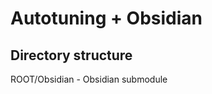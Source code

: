 

Autotuning + Obsidian
=====================




Directory structure
-------------------

ROOT/Obsidian    -  Obsidian submodule 

